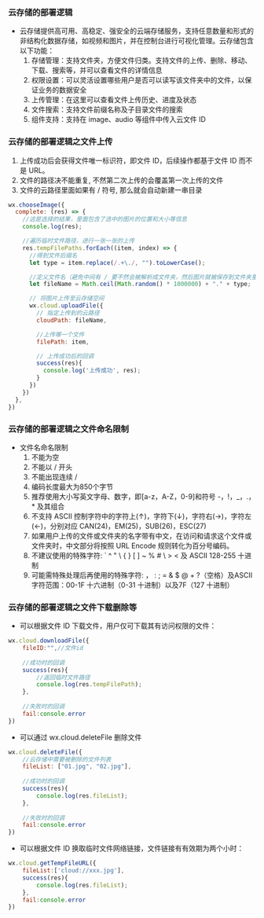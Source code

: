 ### 云存储的部署逻辑

+ 云存储提供高可用、高稳定、强安全的云端存储服务，支持任意数量和形式的非结构化数据存储，如视频和图片，并在控制台进行可视化管理。云存储包含以下功能：
  1. 存储管理：支持文件夹，方便文件归类。支持文件的上传、删除、移动、下载、搜索等，并可以查看文件的详情信息
  2. 权限设置：可以灵活设置哪些用户是否可以读写该文件夹中的文件，以保证业务的数据安全
  3. 上传管理：在这里可以查看文件上传历史、进度及状态
  4. 文件搜索：支持文件前缀名称及子目录文件的搜索
  5. 组件支持：支持在 image、audio 等组件中传入云文件 ID



### 云存储的部署逻辑之文件上传

1. 上传成功后会获得文件唯一标识符，即文件 ID，后续操作都基于文件 ID 而不是 URL。
2. 文件的路径决不能重复, 不然第二次上传的会覆盖第一次上传的文件
3. 文件的云路径里面如果有 / 符号, 那么就会自动新建一串目录

```js
wx.chooseImage({
  complete: (res) => {
    //这是选择的结果，里面包含了选中的图片的位置和大小等信息
    console.log(res);

    //遍历临时文件路径，进行一张一张的上传
    res.tempFilePaths.forEach((item, index) => {
      //得到文件后缀名
      let type = item.replace(/.+\./, "").toLowerCase(); 

      //定义文件名（避免中间有 / 要不然会被解析成文件夹，然后图片就被保存到文件夹里了）
      let fileName = Math.ceil(Math.random() * 1000000) + "." + type; 

      // 将图片上传至云存储空间
      wx.cloud.uploadFile({
        // 指定上传到的云路径
        cloudPath: fileName,

        //上传哪一个文件
        filePath: item, 

        // 上传成功后的回调
        success(res){
          console.log('上传成功', res);
        }
      })
    })
  },
})
```



### 云存储的部署逻辑之文件命名限制

+ 文件名命名限制
  1. 不能为空
  2. 不能以 / 开头
  3. 不能出现连续 /
  4. 编码长度最大为850个字节
  5. 推荐使用大小写英文字母、数字，即[a-z，A-Z，0-9]和符号 -，!，_，.，* 及其组合
  6. 不支持 ASCII 控制字符中的字符上(↑)，字符下(↓)，字符右(→)，字符左(←)，分别对应 CAN(24)，EM(25)，SUB(26)，ESC(27)
  7. 如果用户上传的文件或文件夹的名字带有中文，在访问和请求这个文件或文件夹时，中文部分将按照 URL Encode 规则转化为百分号编码。
  8. 不建议使用的特殊字符: ` ^ " \ { } [ ] ~ % # \ > < 及 ASCII 128-255 十进制
  9. 可能需特殊处理后再使用的特殊字符: ， : ; = & $ @ + ?（空格）及ASCII 字符范围：00-1F 十六进制（0-31 十进制）以及7F（127 十进制）



### 云存储的部署逻辑之文件下载删除等

+ 可以根据文件 ID 下载文件，用户仅可下载其有访问权限的文件：

```js
wx.cloud.downloadFile({
    fileID:"",//文件id
    
    //成功时的回调
    success(res){
        //返回临时文件路径
        console.log(res.tempFilePath);
    },
    
    //失败时的回调
    fail:console.error
})
```

+ 可以通过 wx.cloud.deleteFile 删除文件

```js
wx.cloud.deleteFile({
    //云存储中需要被删除的文件列表
    fileList: ["01.jpg", "02.jpg"],
    
    //成功时的回调
    success(res){
        console.log(res.fileList);
    },
    
    //失败时的回调
    fail:console.error
})
```

+ 可以根据文件 ID 换取临时文件网络链接，文件链接有有效期为两个小时：

```js
wx.cloud.getTempFileURL({
	fileList:['cloud://xxx.jpg'],
    success(res){
        console.log(res.fileList);
    },
    fail:console.error
})
```

